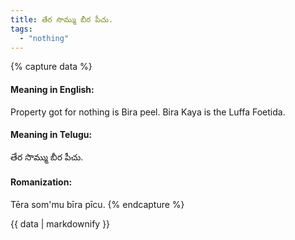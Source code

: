 ```yaml
---
title: తేర సొమ్ము బీర పీచు.
tags:
  - "nothing"
---
```


{% capture data %}
#### Meaning in English:
Property got for nothing is Bira peel.
Bira Kaya is the Luffa Foetida.

#### Meaning in Telugu:
తేర సొమ్ము బీర పీచు.

#### Romanization:
Tēra som'mu bīra pīcu.
{% endcapture %}

{{ data | markdownify }}

